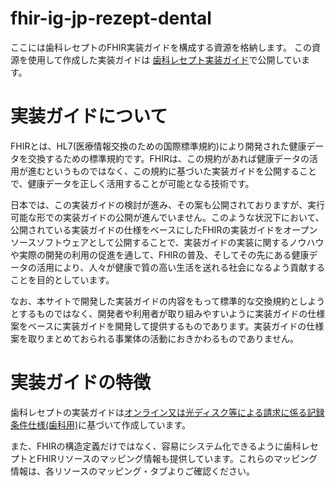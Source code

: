 # fhir-ig-jp-rezept-dental
ここには歯科レセプトのFHIR実装ガイドを構成する資源を格納します。
この資源を使用して作成した実装ガイドは [歯科レセプト実装ガイド](https://igs.healthdataworks.net/jp-rezept-dental/index.html)で公開しています。

# 実装ガイドについて
FHIRとは、HL7(医療情報交換のための国際標準規約)により開発された健康データを交換するための標準規約です。FHIRは、この規約があれば健康データの活用が進むというものではなく、この規約に基づいた実装ガイドを公開することで、健康データを正しく活用することが可能となる技術です。

日本では、この実装ガイドの検討が進み、その案も公開されておりますが、実行可能な形での実装ガイドの公開が進んでいません。このような状況下において、公開されている実装ガイドの仕様をベースにしたFHIRの実装ガイドをオープンソースソフトウェアとして公開することで、実装ガイドの実装に関するノウハウや実際の開発の利用の促進を通して、FHIRの普及、そしてその先にある健康データの活用により、人々が健康で質の高い生活を送れる社会になるよう貢献することを目的としています。

なお、本サイトで開発した実装ガイドの内容をもって標準的な交換規約としようとするものではなく、開発者や利用者が取り組みやすいように実装ガイドの仕様案をベースに実装ガイドを開発して提供するものであります。実装ガイドの仕様案を取りまとめておられる事業体の活動におきかわるものでありません。

# 実装ガイドの特徴
歯科レセプトの実装ガイドは[オンライン又は光ディスク等による請求に係る記録条件仕様(歯科用)](https://www.ssk.or.jp/seikyushiharai/rezept/iryokikan/download/index.files/iryokikan_in_05.pdf)に基づいて作成しています。

また、FHIRの構造定義だけではなく、容易にシステム化できるように歯科レセプトとFHIRリソースのマッピング情報も提供しています。これらのマッピング情報は、各リソースのマッピング・タブよりご確認ください。
